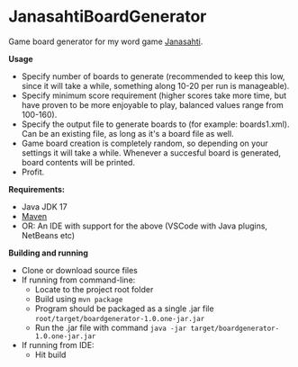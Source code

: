 # JanasahtiBoardGenerator
Game board generator for my word game [Janasahti](https://github.com/Polystyreeni/Janasahti).

**Usage**
- Specify number of boards to generate (recommended to keep this low, since it will take a while, something along 10-20 per run is manageable).
- Specify minimum score requirement (higher scores take more time, but have proven to be more enjoyable to play, balanced values range from 100-160).
- Specify the output file to generate boards to (for example: boards1.xml). Can be an existing file, as long as it's a board file as well.
- Game board creation is completely random, so depending on your settings it will take a while. Whenever a succesful board is generated, board contents will be printed.
- Profit.

**Requirements:**
- Java JDK 17
- [Maven](https://maven.apache.org/)
- OR: An IDE with support for the above (VSCode with Java plugins, NetBeans etc)

**Building and running**
- Clone or download source files
- If running from command-line:
  * Locate to the project root folder
  * Build using `mvn package`
  * Program should be packaged as a single .jar file `root/target/boardgenerator-1.0.one-jar.jar`
  * Run the .jar file with command `java -jar target/boardgenerator-1.0.one-jar.jar`
- If running from IDE:
  * Hit build
